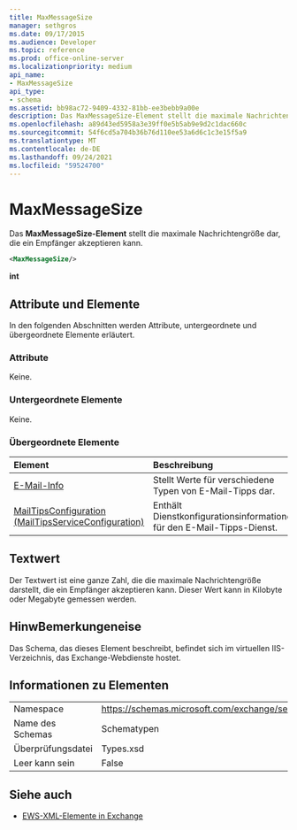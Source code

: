 ```yaml
---
title: MaxMessageSize
manager: sethgros
ms.date: 09/17/2015
ms.audience: Developer
ms.topic: reference
ms.prod: office-online-server
ms.localizationpriority: medium
api_name:
- MaxMessageSize
api_type:
- schema
ms.assetid: bb98ac72-9409-4332-81bb-ee3bebb9a00e
description: Das MaxMessageSize-Element stellt die maximale Nachrichtengröße dar, die ein Empfänger akzeptieren kann.
ms.openlocfilehash: a89d43ed5958a3e39ff0e5b5ab9e9d2c1dac660c
ms.sourcegitcommit: 54f6cd5a704b36b76d110ee53a6d6c1c3e15f5a9
ms.translationtype: MT
ms.contentlocale: de-DE
ms.lasthandoff: 09/24/2021
ms.locfileid: "59524700"
---
```

# <a name="maxmessagesize"></a>MaxMessageSize

Das **MaxMessageSize-Element** stellt die maximale Nachrichtengröße dar, die ein Empfänger akzeptieren kann. 
  
```XML
<MaxMessageSize/>
```

 **int**
## <a name="attributes-and-elements"></a>Attribute und Elemente

In den folgenden Abschnitten werden Attribute, untergeordnete und übergeordnete Elemente erläutert.
  
### <a name="attributes"></a>Attribute

Keine.
  
### <a name="child-elements"></a>Untergeordnete Elemente

Keine.
  
### <a name="parent-elements"></a>Übergeordnete Elemente

|**Element**|**Beschreibung**|
|:-----|:-----|
|[E-Mail-Info](mailtips.md) <br/> |Stellt Werte für verschiedene Typen von E-Mail-Tipps dar.  <br/> |
|[MailTipsConfiguration (MailTipsServiceConfiguration)](mailtipsconfiguration-mailtipsserviceconfiguration.md) <br/> |Enthält Dienstkonfigurationsinformationen für den E-Mail-Tipps-Dienst.  <br/> |
   
## <a name="text-value"></a>Textwert

Der Textwert ist eine ganze Zahl, die die maximale Nachrichtengröße darstellt, die ein Empfänger akzeptieren kann. Dieser Wert kann in Kilobyte oder Megabyte gemessen werden.
  
## <a name="remarks"></a>HinwBemerkungeneise

Das Schema, das dieses Element beschreibt, befindet sich im virtuellen IIS-Verzeichnis, das Exchange-Webdienste hostet.
  
## <a name="element-information"></a>Informationen zu Elementen

|||
|:-----|:-----|
|Namespace  <br/> |https://schemas.microsoft.com/exchange/services/2006/types  <br/> |
|Name des Schemas  <br/> |Schematypen  <br/> |
|Überprüfungsdatei  <br/> |Types.xsd  <br/> |
|Leer kann sein  <br/> |False  <br/> |
   
## <a name="see-also"></a>Siehe auch



- [EWS-XML-Elemente in Exchange](ews-xml-elements-in-exchange.md)

